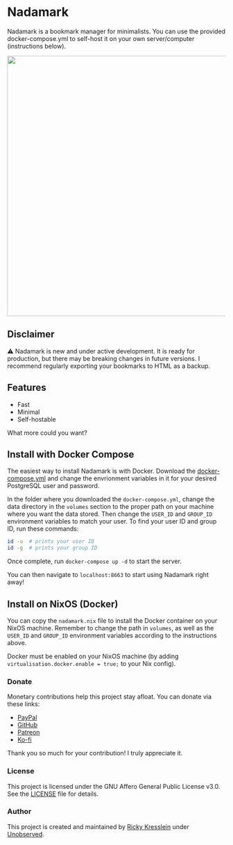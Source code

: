 # Nadamark

Nadamark is a bookmark manager for minimalists. You can use the provided docker-compose.yml to self-host it on your own server/computer (instructions below).

<p align="center">
  <img src="https://unobserved.io/assets/screenshots/nadamark/nadamark.png" width="600">
</p>

## Disclaimer
⚠️ Nadamark is new and under active development. It is ready for production, but there may be breaking changes in future versions. I recommend regularly exporting your bookmarks to HTML as a backup.

## Features

* Fast
* Minimal
* Self-hostable

What more could you want?

## Install with Docker Compose

The easiest way to install Nadamark is with Docker. Download the [docker-compose.yml](docker-compose.yml) and change the envrionment variables in it for your desired PostgreSQL user and password.

In the folder where you downloaded the `docker-compose.yml`, change the data directory in the `volumes` section to the proper path on your machine where you want the data stored. Then change the `USER_ID` and `GROUP_ID` environment variables to match your user. To find your user ID and group ID, run these commands:
```bash
id -u  # prints your user ID
id -g  # prints your group ID
```

Once complete, run `docker-compose up -d` to start the server.

You can then navigate to `localhost:8663` to start using Nadamark right away!

## Install on NixOS (Docker)

You can copy the `nadamark.nix` file to install the Docker container on your NixOS machine. Remember to change the path in `volumes`, as well as the `USER_ID` and `GROUP_ID` environment variables according to the instructions above.

Docker must be enabled on your NixOS machine (by adding `virtualisation.docker.enable = true;` to your Nix config).

### Donate
Monetary contributions help this project stay afloat. You can donate via these links:
* [PayPal](https://www.paypal.com/donate/?hosted_button_id=TLYY8YZ424VRL)
* [GitHub](https://github.com/sponsors/rickykresslein)
* [Patreon](https://www.patreon.com/unobserved)
* [Ko-fi](https://ko-fi.com/unobserved)

Thank you so much for your contribution! I truly appreciate it.

### License
This project is licensed under the GNU Affero General Public License v3.0. See the [LICENSE](LICENSE) file for details.

### Author
This project is created and maintained by [Ricky Kresslein](https://kressle.in) under [Unobserved](https://unobserved.io).
